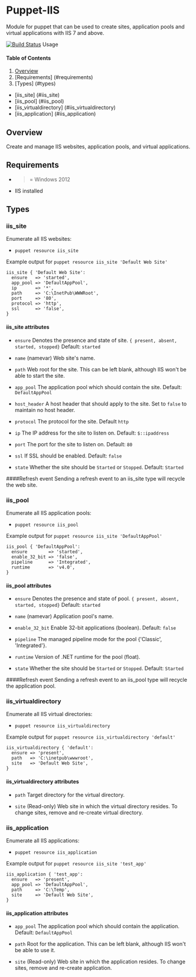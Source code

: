 # Puppet-IIS
Module for puppet that can be used to create sites, application pools and virtual applications with IIS 7 and above.

[![Build Status](https://travis-ci.org/voxpupuli/puppet-iis.svg?branch=master)](https://travis-ci.org/voxpupuli/puppet-iis)
Usage

#### Table of Contents
1. [Overview](#overview)
1. [Requirements] (#requirements)
1. [Types] (#types)
  * [iis_site] (#iis_site)
  * [iis_pool] (#iis_pool)
  * [iis_virtualdirectory] (#iis_virtualdirectory)
  * [iis_application] (#iis_application)

## Overview

Create and manage IIS websites, application pools, and virtual applications.

## Requirements

- >= Windows 2012
- IIS installed

## Types

### iis_site

Enumerate all IIS websites:
* `puppet resource iis_site`

Example output for `puppet resource iis_site 'Default Web Site'`
```puppet
iis_site { 'Default Web Site':
  ensure   => 'started',
  app_pool => 'DefaultAppPool',
  ip       => '*',
  path     => 'C:\InetPub\WWWRoot',
  port     => '80',
  protocol => 'http',
  ssl      => 'false',
}
```

#### iis_site attributes

* `ensure`
Denotes the presence and state of site. `{ present, absent, started, stopped}`
Default: `started`

* `name`
(namevar) Web site's name.

* `path`
Web root for the site.  This can be left blank, although IIS won't
be able to start the site.

* `app_pool`
The application pool which should contain the site. Default: `DefaultAppPool`

* `host_header`
A host header that should apply to the site. Set to `false` to maintain
no host header.

* `protocol`
The protocol for the site. Default `http`

* `ip`
The IP address for the site to listen on. Default: `$::ipaddress`

* `port`
The port for the site to listen on. Default: `80`

* `ssl`
If SSL should be enabled. Default: `false`

* `state`
Whether the site should be `Started` or `Stopped`.  Default: `Started`

####Refresh event
Sending a refresh event to an iis_site type will recycle the web site.

### iis_pool

Enumerate all IIS application pools:
* `puppet resource iis_pool`

Example output for `puppet resource iis_site 'DefaultAppPool'`
```puppet
iis_pool { 'DefaultAppPool':
  ensure        => 'started',
  enable_32_bit => 'false',
  pipeline      => 'Integrated',
  runtime       => 'v4.0',
}
```

#### iis_pool attributes

* `ensure`
Denotes the presence and state of pool. `{ present, absent, started, stopped}`
Default: `started`

* `name`
(namevar) Application pool's name.

* `enable_32_bit`
Enable 32-bit applications (boolean). Default: `false`

* `pipeline`
The managed pipeline mode for the pool {'Classic', 'Integrated'}.

* `runtime`
Version of .NET runtime for the pool (float).

* `state`
Whether the site should be `Started` or `Stopped`.  Default: `Started`

####Refresh event
Sending a refresh event to an iis_pool type will recycle the application pool.

### iis_virtualdirectory

Enumerate all IIS virtual directories:
* `puppet resource iis_virtualdirectory`

Example output for `puppet resource iis_virtualdirectory 'default'`
```puppet
iis_virtualdirectory { 'default':
  ensure => 'present',
  path   => 'C:\inetpub\wwwroot',
  site   => 'Default Web Site',
}
```

#### iis_virtualdirectory attributes

* `path`
Target directory for the virtual directory.

* `site`
(Read-only) Web site in which the virtual directory resides.
To change sites, remove and re-create virtual directory.

### iis_application

Enumerate all IIS applications:
* `puppet resource iis_application`

Example output for `puppet resource iis_site 'test_app'`
```puppet
iis_application { 'test_app':
  ensure   => 'present',
  app_pool => 'DefaultAppPool',
  path     => 'C:\Temp',
  site     => 'Default Web Site',
}
```

#### iis_application attributes

* `app_pool`
The application pool which should contain the application. Default: `DefaultAppPool`

* `path`
Root for the application.  This can be left blank, although IIS won't
be able to use it.

* `site`
(Read-only) Web site in which the application resides.
To change sites, remove and re-create application.
